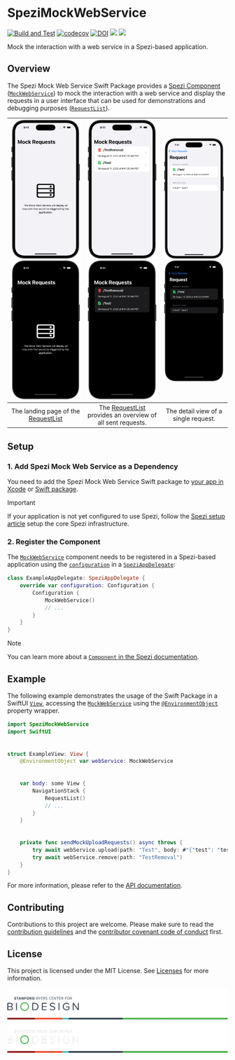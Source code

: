 <!--
                  
This source file is part of the Stanford Spezi open source project

SPDX-FileCopyrightText: 2022 Stanford University and the project authors (see CONTRIBUTORS.md)

SPDX-License-Identifier: MIT
             
-->

# SpeziMockWebService

[![Build and Test](https://github.com/StanfordSpezi/SpeziMockWebService/actions/workflows/build-and-test.yml/badge.svg)](https://github.com/StanfordSpezi/SpeziMockWebService/actions/workflows/build-and-test.yml)
[![codecov](https://codecov.io/gh/StanfordSpezi/SpeziMockWebService/branch/main/graph/badge.svg?token=03JWYVR9YO)](https://codecov.io/gh/StanfordSpezi/SpeziMockWebService)
[![DOI](https://zenodo.org/badge/DOI/10.5281/zenodo.8239945.svg)](https://doi.org/10.5281/zenodo.8239945)
[![](https://img.shields.io/endpoint?url=https%3A%2F%2Fswiftpackageindex.com%2Fapi%2Fpackages%2FStanfordSpezi%2FSpeziMockWebService%2Fbadge%3Ftype%3Dswift-versions)](https://swiftpackageindex.com/StanfordSpezi/SpeziMockWebService)
[![](https://img.shields.io/endpoint?url=https%3A%2F%2Fswiftpackageindex.com%2Fapi%2Fpackages%2FStanfordSpezi%2FSpeziMockWebService%2Fbadge%3Ftype%3Dplatforms)](https://swiftpackageindex.com/StanfordSpezi/SpeziMockWebService)


Mock the interaction with a web service in a Spezi-based application.


## Overview

The Spezi Mock Web Service Swift Package provides a [Spezi Component](https://swiftpackageindex.com/stanfordspezi/spezi/documentation/spezi/component) ([`MockWebService`](https://swiftpackageindex.com/stanfordspezi/spezimockwebservice/documentation/spezimockwebservice/mockwebservice)) to mock the interaction with a web service and display the requests in a user interface that can be used for demonstrations and debugging purposes ([`RequestList`](https://swiftpackageindex.com/stanfordspezi/spezimockwebservice/documentation/spezimockwebservice/requestlist)).

| ![Screenshot showing an empty list with a placeholder stating: 'The Mock Web Service will display all requests that would be triggered by the application.'](Sources/SpeziMockWebService/SpeziMockWebService.docc/Resources/Overview.png#gh-light-mode-only) ![Screenshot showing an empty list with a placeholder stating: 'The Mock Web Service will display all requests that would be triggered by the application.'](Sources/SpeziMockWebService/SpeziMockWebService.docc/Resources/Overview~dark.png#gh-dark-mode-only) | ![Screenshot showing two requests in the mock request list: One is a deletion request, and one is an addition.](Sources/SpeziMockWebService/SpeziMockWebService.docc/Resources/Requests.png#gh-light-mode-only) ![Screenshot showing two requests in the mock request list: One is a deletion request, and one is an addition.](Sources/SpeziMockWebService/SpeziMockWebService.docc/Resources/Requests~dark.png#gh-dark-mode-only) | ![Detail view of a mock request, showing that it is an addition with a short JSON body.](Sources/SpeziMockWebService/SpeziMockWebService.docc/Resources/Request.png#gh-light-mode-only) ![Detail view of a mock request, showing that it is an addition with a short JSON body.](Sources/SpeziMockWebService/SpeziMockWebService.docc/Resources/Request~dark.png#gh-dark-mode-only) |
|:---:|:---:|:---:|
| The landing page of the [RequestList](https://swiftpackageindex.com/stanfordspezi/spezimockwebservice/documentation/spezimockwebservice/requestlist) | The [RequestList](https://swiftpackageindex.com/stanfordspezi/spezimockwebservice/documentation/spezimockwebservice/requestlist) provides an overview of all sent requests. | The detail view of a single request. |


## Setup


### 1. Add Spezi Mock Web Service as a Dependency

You need to add the Spezi Mock Web Service Swift package to
[your app in Xcode](https://developer.apple.com/documentation/xcode/adding-package-dependencies-to-your-app#) or
[Swift package](https://developer.apple.com/documentation/xcode/creating-a-standalone-swift-package-with-xcode#Add-a-dependency-on-another-Swift-package).

> [!IMPORTANT]  
> If your application is not yet configured to use Spezi, follow the [Spezi setup article](https://swiftpackageindex.com/stanfordspezi/spezi/documentation/spezi/initial-setup) setup the core Spezi infrastructure.


### 2. Register the Component

The [`MockWebService`](https://swiftpackageindex.com/stanfordspezi/spezimockwebservice/documentation/spezimockwebservice/mockwebservice) component needs to be registered in a Spezi-based application using the 
[`configuration`](https://swiftpackageindex.com/stanfordspezi/spezi/documentation/spezi/speziappdelegate/configuration) in a
[`SpeziAppDelegate`](https://swiftpackageindex.com/stanfordspezi/spezi/documentation/spezi/speziappdelegate):
```swift
class ExampleAppDelegate: SpeziAppDelegate {
    override var configuration: Configuration {
        Configuration {
            MockWebService()
            // ...
        }
    }
}
```

> [!NOTE]  
> You can learn more about a [`Component` in the Spezi documentation](https://swiftpackageindex.com/stanfordspezi/spezi/documentation/spezi/component).


## Example

The following example demonstrates the usage of the Swift Package in a SwiftUI [`View`](https://developer.apple.com/documentation/swiftui/view),
accessing the [`MockWebService`](https://swiftpackageindex.com/stanfordspezi/spezimockwebservice/documentation/spezimockwebservice/mockwebservice) using the [`@EnvironmentObject`](https://developer.apple.com/documentation/swiftui/environmentobject) property wrapper.

```swift
import SpeziMockWebService
import SwiftUI


struct ExampleView: View {
    @EnvironmentObject var webService: MockWebService
    
    
    var body: some View {
        NavigationStack {
            RequestList()
            // ...
        }
    }
    
    
    private func sendMockUploadRequests() async throws {
        try await webService.upload(path: "Test", body: #"{"test": "test"}"#)
        try await webService.remove(path: "TestRemoval")
    }
}
```

For more information, please refer to the [API documentation](https://swiftpackageindex.com/StanfordSpezi/SpeziMockWebService/documentation).


## Contributing

Contributions to this project are welcome. Please make sure to read the [contribution guidelines](https://github.com/StanfordSpezi/.github/blob/main/CONTRIBUTING.md) and the [contributor covenant code of conduct](https://github.com/StanfordSpezi/.github/blob/main/CODE_OF_CONDUCT.md) first.


## License

This project is licensed under the MIT License. See [Licenses](https://github.com/StanfordSpezi/SpeziContact/tree/main/LICENSES) for more information.

![Spezi Footer](https://raw.githubusercontent.com/StanfordSpezi/.github/main/assets/FooterLight.png#gh-light-mode-only)
![Spezi Footer](https://raw.githubusercontent.com/StanfordSpezi/.github/main/assets/FooterDark.png#gh-dark-mode-only)
